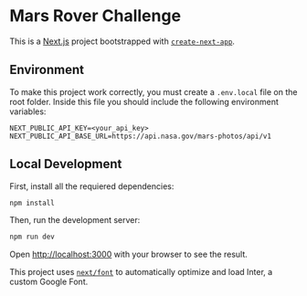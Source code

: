# Mars Rover Challenge

This is a [Next.js](https://nextjs.org/) project bootstrapped with [`create-next-app`](https://github.com/vercel/next.js/tree/canary/packages/create-next-app).

## Environment

To make this project work correctly, you must create a `.env.local` file on the root folder. Inside this file you should include the following environment variables:

```
NEXT_PUBLIC_API_KEY=<your_api_key>
NEXT_PUBLIC_API_BASE_URL=https://api.nasa.gov/mars-photos/api/v1
```

## Local Development

First, install all the requiered dependencies:

```bash
npm install
```

Then, run the development server:

```bash
npm run dev
```

Open [http://localhost:3000](http://localhost:3000) with your browser to see the result.

This project uses [`next/font`](https://nextjs.org/docs/basic-features/font-optimization) to automatically optimize and load Inter, a custom Google Font.
